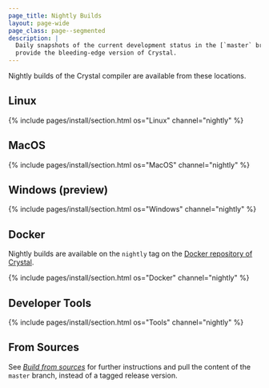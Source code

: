 ```yaml
---
page_title: Nightly Builds
layout: page-wide
page_class: page--segmented
description: |
  Daily snapshots of the current development status in the [`master` branch](https://github.com/crystal-lang/crystal/tree/master)
  provide the bleeding-edge version of Crystal.
---
```

Nightly builds of the Crystal compiler are available from these locations.

## Linux

{% include pages/install/section.html os="Linux" channel="nightly" %}

## MacOS

{% include pages/install/section.html os="MacOS" channel="nightly" %}

<a id="windows"></a>

## Windows (preview)

{% include pages/install/section.html os="Windows" channel="nightly" %}

## Docker

Nightly builds are available on the `nightly` tag on the [Docker repository of Crystal](https://hub.docker.com/r/crystallang/crystal/).

{% include pages/install/section.html os="Docker" channel="nightly" %}

## Developer Tools

{% include pages/install/section.html os="Tools" channel="nightly" %}

## From Sources

See [*Build from sources*](../from_sources) for further instructions and pull the content of the `master` branch, instead of a tagged release version.
